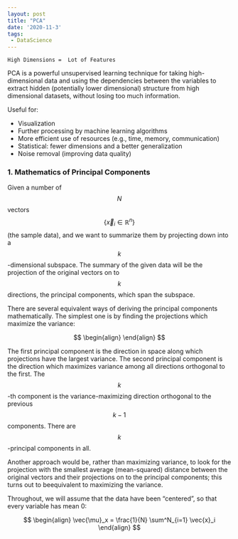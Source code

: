 ```yaml
---
layout: post
title: "PCA"
date: '2020-11-3'
tags:
 - DataScience
---
```



    High Dimensions =  Lot of Features    

PCA is a powerful unsupervised learning technique for taking high-dimensional data and using the dependencies between the variables to extract hidden (potentially lower dimensional) structure from high dimensional datasets, without losing too much information.  

Useful for:
* Visualization        
* Further processing by machine learning algorithms    
* More efficient use of resources (e.g., time, memory, communication)    
* Statistical: fewer dimensions and a better generalization    
* Noise removal (improving data quality)    
   
### 1. Mathematics of Principal Components

Given a number of $$N$$ vectors $$\{ \vec{x}_i \in \mathbb{R}^n \}$$ (the sample data), and we want to summarize them by projecting down into a $$k$$-dimensional subspace. The summary of the given data will be the projection of the original vectors on to $$k$$ directions, the principal components, which span the subspace. 

There are several equivalent ways of deriving the principal components mathematically. The simplest one is by finding the projections which maximize the variance:

$$
\begin{align}
\end{align}
$$

The first principal component is the direction in space along which projections have the largest variance. The second principal component is the direction which maximizes variance among all directions orthogonal to the first. The $$k$$-th component is the variance-maximizing direction orthogonal to the previous $$k−1$$ components. There are $$k$$-principal components in all. 


Another approach would be, rather than maximizing variance, to look for the projection with the smallest average (mean-squared) distance between the original vectors and their projections on to the principal components; this turns out to beequivalent to maximizing the variance.

Throughout, we will assume that the data have been “centered”, so that every variable has mean 0:

$$
\begin{align}
	\vec{\mu}_x = \frac{1}{N} \sum^N_{i=1} \vec{x}_i
\end{align}
$$

